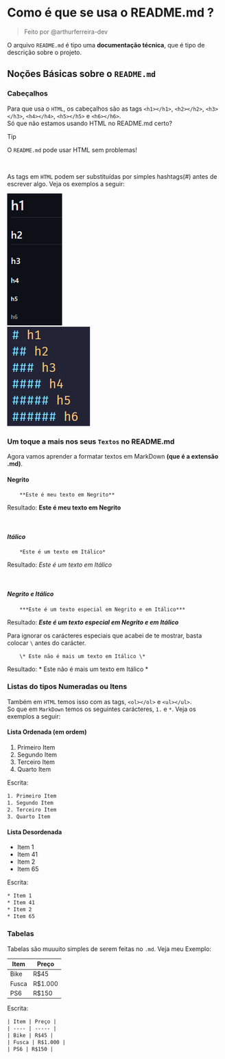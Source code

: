 # Como é que se usa o README.md ?
> Feito por @arthurferreira-dev

O arquivo ``README.md`` é tipo uma **documentação técnica**, que é tipo de descrição sobre o projeto.

## Noções Básicas sobre o ``README.md``
### Cabeçalhos

Para que usa o ``HTML``, os cabeçalhos são as tags ``<h1></h1>``, ``<h2></h2>``, ``<h3></h3>``, ``<h4></h4>``, ``<h5></h5>`` e ``<h6></h6>``. <br>
Só que não estamos usando HTML no README.md certo?

>[!TIP]
>
> O ``README.md`` pode usar HTML sem problemas!

<br>

As tags em ``HTML`` podem ser substituídas por simples hashtags(#) antes de escrever algo. Veja os exemplos a seguir: <br>

<img src="imgs/cabecalho.png" width="128px" heigth="307px">
<br>
<img src="imgs/cabecalho-em-md.png" width="193px" heigth="231px">
<br>

### Um toque a mais nos seus ``Textos`` no README.md

Agora vamos aprender a formatar textos em MarkDown **(que é a extensão .md)**.

#### **Negrito**
```
    **Este é meu texto em Negrito**
```

Resultado: **Este é meu texto em Negrito**

<br>

#### *Itálico*
```
    *Este é um texto em Itálico*
```

Resultado: *Este é um texto em Itálico*

<br>

#### ***Negrito e Itálico***

```
    ***Este é um texto especial em Negrito e em Itálico***
```

Resultado: ***Este é um texto especial em Negrito e em Itálico***

Para ignorar os carácteres especiais que acabei de te mostrar, basta colocar ``\`` antes do carácter.

```
    \* Este não é mais um texto em Itálico \*
```

Resultado: \* Este não é mais um texto em Itálico \*

### Listas do tipos Numeradas ou Itens

Também em ``HTML`` temos isso com as tags, ``<ol></ol>`` e ``<ul></ul>``. <br>
So que em `MarkDown` temos os seguintes carácteres, ``1.`` e ``*``. Veja os exemplos a seguir: <br>

#### Lista Ordenada (em ordem)

1. Primeiro Item
1. Segundo Item
2. Terceiro Item
3. Quarto Item

Escrita: 
```
1. Primeiro Item
1. Segundo Item
2. Terceiro Item
3. Quarto Item
```

#### Lista Desordenada

* Item 1
* Item 41
* Item 2
* Item 65

Escrita:
```
* Item 1
* Item 41
* Item 2
* Item 65
```

### Tabelas

Tabelas são muuuito simples de serem feitas no ``.md``. Veja meu Exemplo: <br>

| Item | Preço |
| ---- | ----- |
| Bike | R$45 |
| Fusca | R$1.000 |
| PS6 | R$150 |

Escrita: 
```
| Item | Preço |
| ---- | ----- |
| Bike | R$45 |
| Fusca | R$1.000 |
| PS6 | R$150 |
```